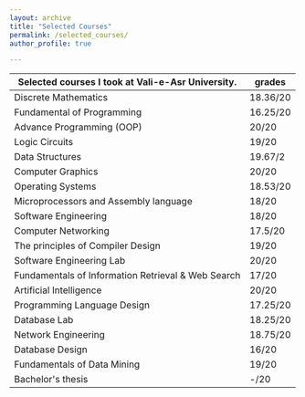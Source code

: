 ```yaml
---
layout: archive
title: "Selected Courses"
permalink: /selected_courses/
author_profile: true

---
```


| Selected courses I took at Vali-e-Asr University.  | grades             |
|----------------------------------------------------|--------------------|
| Discrete Mathematics                               | 18.36/20           |
| Fundamental of Programming                         | 16.25/20           |
| Advance Programming (OOP)                          | 20/20              |
| Logic Circuits                                     | 19/20              |
| Data Structures                                    | 19.67/2            |
| Computer Graphics                                  | 20/20              |
| Operating Systems                                  | 18.53/20           |
| Microprocessors and Assembly language              | 18/20              |
| Software Engineering                               | 18/20              |
| Computer Networking                                | 17.5/20            |
| The principles of Compiler Design                  | 19/20              |
| Software Engineering Lab                           | 20/20              |
| Fundamentals of Information Retrieval & Web Search | 17/20              |
| Artificial Intelligence                            | 20/20              |
| Programming Language Design                        | 17.25/20           |
| Database Lab                                       | 18.25/20           |
| Network Engineering                                | 18.75/20           |
| Database Design                                    | 16/20              |
| Fundamentals of Data Mining                        | 19/20              |
| Bachelor's thesis                                  | -/20               |


